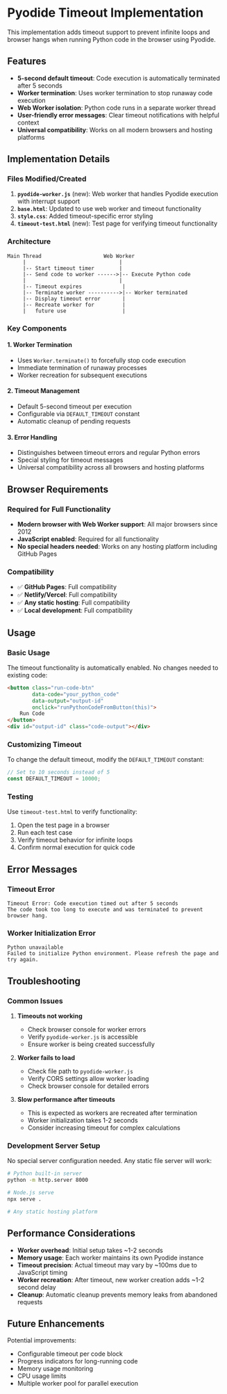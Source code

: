 # Pyodide Timeout Implementation

This implementation adds timeout support to prevent infinite loops and browser hangs when running Python code in the browser using Pyodide.

## Features

- **5-second default timeout**: Code execution is automatically terminated after 5 seconds
- **Worker termination**: Uses worker termination to stop runaway code execution
- **Web Worker isolation**: Python code runs in a separate worker thread
- **User-friendly error messages**: Clear timeout notifications with helpful context
- **Universal compatibility**: Works on all modern browsers and hosting platforms

## Implementation Details

### Files Modified/Created

1. **`pyodide-worker.js`** (new): Web worker that handles Pyodide execution with interrupt support
2. **`base.html`**: Updated to use web worker and timeout functionality
3. **`style.css`**: Added timeout-specific error styling
4. **`timeout-test.html`** (new): Test page for verifying timeout functionality

### Architecture

```
Main Thread                    Web Worker
     |                              |
     |-- Start timeout timer        |
     |-- Send code to worker ------>|-- Execute Python code
     |                              |
     |-- Timeout expires             |
     |-- Terminate worker ---------->|-- Worker terminated
     |-- Display timeout error       |
     |-- Recreate worker for         |
     |   future use                  |
```

### Key Components

#### 1. Worker Termination
- Uses `Worker.terminate()` to forcefully stop code execution
- Immediate termination of runaway processes
- Worker recreation for subsequent executions

#### 2. Timeout Management
- Default 5-second timeout per execution
- Configurable via `DEFAULT_TIMEOUT` constant
- Automatic cleanup of pending requests

#### 3. Error Handling
- Distinguishes between timeout errors and regular Python errors
- Special styling for timeout messages
- Universal compatibility across all browsers and hosting platforms

## Browser Requirements

### Required for Full Functionality
- **Modern browser with Web Worker support**: All major browsers since 2012
- **JavaScript enabled**: Required for all functionality
- **No special headers needed**: Works on any hosting platform including GitHub Pages

### Compatibility
- ✅ **GitHub Pages**: Full compatibility
- ✅ **Netlify/Vercel**: Full compatibility  
- ✅ **Any static hosting**: Full compatibility
- ✅ **Local development**: Full compatibility

## Usage

### Basic Usage
The timeout functionality is automatically enabled. No changes needed to existing code:

```html
<button class="run-code-btn" 
        data-code="your_python_code" 
        data-output="output-id" 
        onclick="runPythonCodeFromButton(this)">
    Run Code
</button>
<div id="output-id" class="code-output"></div>
```

### Customizing Timeout
To change the default timeout, modify the `DEFAULT_TIMEOUT` constant:

```javascript
// Set to 10 seconds instead of 5
const DEFAULT_TIMEOUT = 10000;
```

### Testing
Use `timeout-test.html` to verify functionality:
1. Open the test page in a browser
2. Run each test case
3. Verify timeout behavior for infinite loops
4. Confirm normal execution for quick code

## Error Messages

### Timeout Error
```
Timeout Error: Code execution timed out after 5 seconds
The code took too long to execute and was terminated to prevent browser hang.
```

### Worker Initialization Error
```
Python unavailable
Failed to initialize Python environment. Please refresh the page and try again.
```

## Troubleshooting

### Common Issues

1. **Timeouts not working**
   - Check browser console for worker errors
   - Verify `pyodide-worker.js` is accessible
   - Ensure worker is being created successfully

2. **Worker fails to load**
   - Check file path to `pyodide-worker.js`
   - Verify CORS settings allow worker loading
   - Check browser console for detailed errors

3. **Slow performance after timeouts**
   - This is expected as workers are recreated after termination
   - Worker initialization takes 1-2 seconds
   - Consider increasing timeout for complex calculations

### Development Server Setup
No special server configuration needed. Any static file server will work:

```bash
# Python built-in server
python -m http.server 8000

# Node.js serve
npx serve .

# Any static hosting platform
```

## Performance Considerations

- **Worker overhead**: Initial setup takes ~1-2 seconds
- **Memory usage**: Each worker maintains its own Pyodide instance
- **Timeout precision**: Actual timeout may vary by ~100ms due to JavaScript timing
- **Worker recreation**: After timeout, new worker creation adds ~1-2 second delay
- **Cleanup**: Automatic cleanup prevents memory leaks from abandoned requests

## Future Enhancements

Potential improvements:
- Configurable timeout per code block
- Progress indicators for long-running code
- Memory usage monitoring
- CPU usage limits
- Multiple worker pool for parallel execution 
